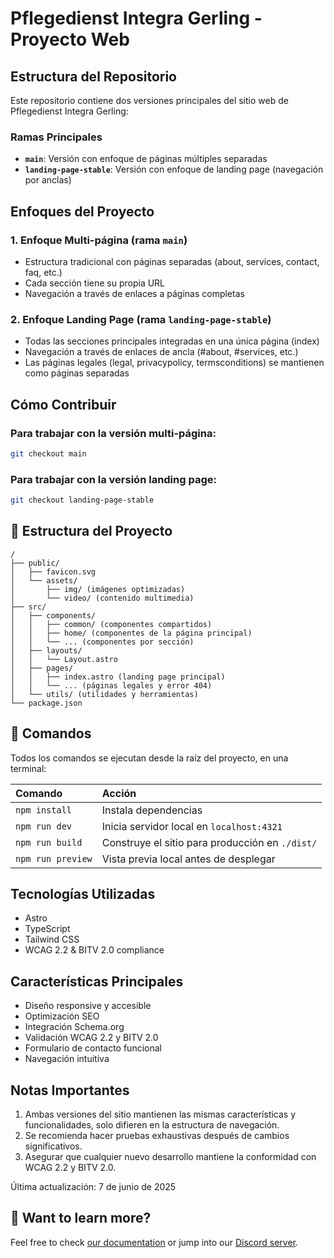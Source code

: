 # Pflegedienst Integra Gerling - Proyecto Web

## Estructura del Repositorio

Este repositorio contiene dos versiones principales del sitio web de Pflegedienst Integra Gerling:

### Ramas Principales

- **`main`**: Versión con enfoque de páginas múltiples separadas
- **`landing-page-stable`**: Versión con enfoque de landing page (navegación por anclas)

## Enfoques del Proyecto

### 1. Enfoque Multi-página (rama `main`)

- Estructura tradicional con páginas separadas (about, services, contact, faq, etc.)
- Cada sección tiene su propia URL
- Navegación a través de enlaces a páginas completas

### 2. Enfoque Landing Page (rama `landing-page-stable`)

- Todas las secciones principales integradas en una única página (index)
- Navegación a través de enlaces de ancla (#about, #services, etc.)
- Las páginas legales (legal, privacypolicy, termsconditions) se mantienen como páginas separadas

## Cómo Contribuir

### Para trabajar con la versión multi-página:

```bash
git checkout main
```

### Para trabajar con la versión landing page:

```bash
git checkout landing-page-stable
```

## 🚀 Estructura del Proyecto

```text
/
├── public/
│   ├── favicon.svg
│   └── assets/
│       ├── img/ (imágenes optimizadas)
│       └── video/ (contenido multimedia)
├── src/
│   ├── components/
│   │   ├── common/ (componentes compartidos)
│   │   ├── home/ (componentes de la página principal)
│   │   └── ... (componentes por sección)
│   ├── layouts/
│   │   └── Layout.astro
│   ├── pages/
│   │   ├── index.astro (landing page principal)
│   │   └── ... (páginas legales y error 404)
│   └── utils/ (utilidades y herramientas)
└── package.json
```

## 🧞 Comandos

Todos los comandos se ejecutan desde la raíz del proyecto, en una terminal:

| Comando                   | Acción                                           |
| :------------------------ | :----------------------------------------------- |
| `npm install`             | Instala dependencias                             |
| `npm run dev`             | Inicia servidor local en `localhost:4321`        |
| `npm run build`           | Construye el sitio para producción en `./dist/`  |
| `npm run preview`         | Vista previa local antes de desplegar            |

## Tecnologías Utilizadas

- Astro
- TypeScript
- Tailwind CSS
- WCAG 2.2 & BITV 2.0 compliance

## Características Principales

- Diseño responsive y accesible
- Optimización SEO
- Integración Schema.org
- Validación WCAG 2.2 y BITV 2.0
- Formulario de contacto funcional
- Navegación intuitiva

## Notas Importantes

1. Ambas versiones del sitio mantienen las mismas características y funcionalidades, solo difieren en la estructura de navegación.
2. Se recomienda hacer pruebas exhaustivas después de cambios significativos.
3. Asegurar que cualquier nuevo desarrollo mantiene la conformidad con WCAG 2.2 y BITV 2.0.

Última actualización: 7 de junio de 2025

## 👀 Want to learn more?

Feel free to check [our documentation](https://docs.astro.build) or jump into our [Discord server](https://astro.build/chat).
